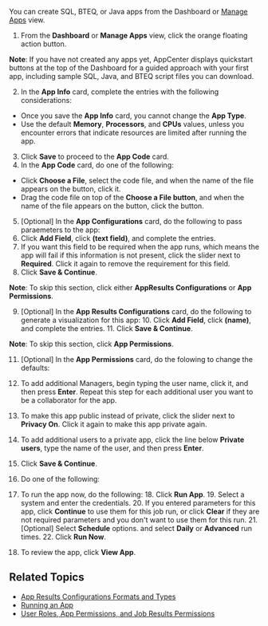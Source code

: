 You can create SQL, BTEQ, or Java apps from the Dashboard or [Manage Apps](managing-apps.md) view. 

1. From the **Dashboard** or **Manage Apps** view, click the orange floating action button. 

  **Note**:  If you have not created any apps yet, AppCenter displays quickstart buttons at the top of the Dashboard for a guided approach with your first app, including sample SQL, Java, and BTEQ script files you can download.

2. In the **App Info** card, complete the entries with the following considerations:
  * Once you save the **App Info** card, you cannot change the **App Type**.
  * Use the default **Memory**, **Processors**, and **CPUs** values, unless you encounter errors that indicate resources are limited after running the app.
3. Click **Save** to proceed to the **App Code** card.
4. In the **App Code** card, do one of the following:
  * Click **Choose a File**, select the code file, and when the name of the file appears on the button, click it.
  * Drag the code file on top of the **Choose a File button**, and when the name of the file appears on the button, click the button.
5. [Optional] In the **App Configurations** card, do the following to pass paraemeters to the app:
  6. Click **Add Field**, click **(text field)**, and complete the entries. 
  7. If you want this field to be required when the app runs, which means the app will fail if this information is not present, click the slider next to **Required**. Click it again to remove the requirement for this field.
  8. Click **Save & Continue**.
 
  **Note**:  To skip this section, click either **AppResults Configurations** or **App Permissions**.
 
9. [Optional] In the **App Results Configurations** card, do the following to generate a visualization for this app:
   10. Click **Add Field**, click **(name)**, and complete the entries. 
   11. Click **Save & Continue**. 
 
  **Note**:  To skip this section, click **App Permissions**.

11. [Optional] In the **App Permissions** card, do the folowing to change the defaults:
   12. To add additional Managers, begin typing the user name, click it, and then press **Enter**. Repeat this step for each additional user you want to be a collaborator for the app.
   13. To make this app public instead of private, click the slider next to **Privacy On**. Click it again to make this app private again.
   14. To add additional users to a private app, click the line below **Private users**, type the name of the user, and then press **Enter**.
15. Click **Save & Continue**.
16. Do one of the following:
   17. To run the app now, do the following:
      18. Click **Run App**.
      19. Select a system and enter the credentials.
      20. If you entered parameters for this app, click **Continue** to use them for this job run, or click **Clear** if they are not required parameters and you don't want to use them for this run.
      21. [Optional] Select **Schedule** options. and select **Daily** or **Advanced** run times.
      22. Click **Run Now**.
      
   17. To review the app, click **View App**.

## Related Topics
* [App Results Configurations Formats and Types](app-results-configuration-formats.md)
* [Running an App](running-app.md)
* [User Roles, App Permissions, and Job Results Permissions](app-permission-user-role.md)
